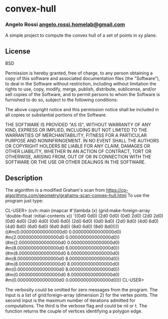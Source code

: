 # convex-hull
### Angelo Rossi <angelo.rossi.homelab@gmail.com>

A simple project to compute the convex hull of a set of points in xy
plane.

## License

BSD

Permission is hereby granted, free of charge, to any person obtaining a copy
of this software and associated documentation files (the "Software"), to deal
in the Software without restriction, including without limitation the rights
to use, copy, modify, merge, publish, distribute, sublicense, and/or sell
copies of the Software, and to permit persons to whom the Software is
furnished to do so, subject to the following conditions:

The above copyright notice and this permission notice shall be included in all
copies or substantial portions of the Software.

THE SOFTWARE IS PROVIDED "AS IS", WITHOUT WARRANTY OF ANY KIND, EXPRESS OR
IMPLIED, INCLUDING BUT NOT LIMITED TO THE WARRANTIES OF MERCHANTABILITY,
FITNESS FOR A PARTICULAR PURPOSE AND NONINFRINGEMENT. IN NO EVENT SHALL THE
AUTHORS OR COPYRIGHT HOLDERS BE LIABLE FOR ANY CLAIM, DAMAGES OR OTHER
LIABILITY, WHETHER IN AN ACTION OF CONTRACT, TORT OR OTHERWISE, ARISING FROM,
OUT OF OR IN CONNECTION WITH THE SOFTWARE OR THE USE OR OTHER DEALINGS IN THE
SOFTWARE.

## Description

The algorithm is a modified Graham's scan from
https://cp-algorithms.com/geometry/grahams-scan-convex-hull.html
To use the program just type:

CL-USER> (cvh::main (mapcar #'(lambda (x)
                                (grid:make-foreign-array 'double-float
                                                         :initial-contents x))
                            '((0d0 0d0)
                              (2d0 0d0)
                              (0d0 2d0)
                              (2d0 2d0)
                              (0d0 4d0)
                              (2d0 4d0)
                              (0d0 6d0)
                              (2d0 6d0)
                              (0d0 8d0)
                              (2d0 8d0)
                              (4d0 6d0)
                              (4d0 8d0)
                              (6d0 6d0)
                              (6d0 8d0)
                              (8d0 6d0)
                              (8d0 8d0))))
((#m(0.000000000000000d0 0.000000000000000d0)
  #m(2.000000000000000d0 0.000000000000000d0))
 (#m(2.000000000000000d0 0.000000000000000d0)
  #m(8.000000000000000d0 6.000000000000000d0))
 (#m(8.000000000000000d0 6.000000000000000d0)
  #m(8.000000000000000d0 8.000000000000000d0))
 (#m(8.000000000000000d0 8.000000000000000d0)
  #m(0.000000000000000d0 8.000000000000000d0))
 (#m(0.000000000000000d0 8.000000000000000d0)
  #m(0.000000000000000d0 0.000000000000000d0)))
CL-USER>

The verbosity could be omitted for zero messages from the program. The input is
a list of grid:foreign-array (dimension 2) for the vertex points.
The second input is the maximum number of iterations admitted for computations.
The third is the verbose flag and could be nil or t. The function returns
the couple of vertices identifying a polygon edge.
